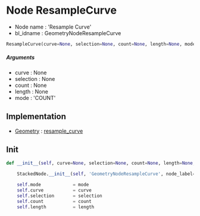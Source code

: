 # Node ResampleCurve

- Node name : 'Resample Curve'
- bl_idname : GeometryNodeResampleCurve


``` python
ResampleCurve(curve=None, selection=None, count=None, length=None, mode='COUNT', node_label=None, node_color=None)
```
##### Arguments

- curve : None
- selection : None
- count : None
- length : None
- mode : 'COUNT'

## Implementation

- [Geometry](/docs/GeoNodes/Geometry.md) : [resample_curve](/docs/GeoNodes/Geometry.md#resample_curve)

## Init

``` python
def __init__(self, curve=None, selection=None, count=None, length=None, mode='COUNT', node_label=None, node_color=None):

    StackedNode.__init__(self, 'GeometryNodeResampleCurve', node_label=node_label, node_color=node_color)

    self.mode            = mode
    self.curve           = curve
    self.selection       = selection
    self.count           = count
    self.length          = length
```
